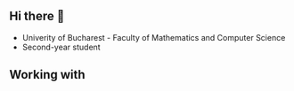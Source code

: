 ## Hi there 👋

<!-- About me -->

- Univerity of Bucharest - Faculty of Mathematics and Computer Science
- Second-year student

## Working with

<!-- to do -->
